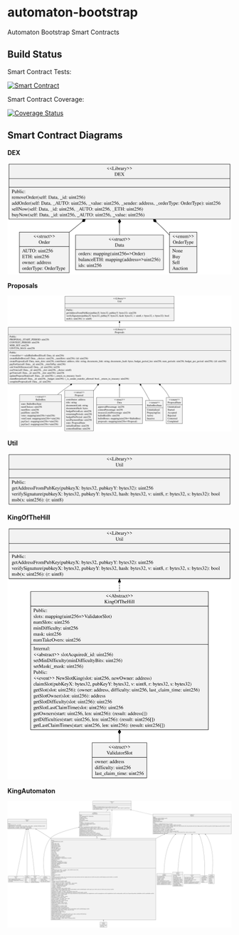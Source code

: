 # automaton-bootstrap
Automaton Bootstrap Smart Contracts

## Build Status

Smart Contract Tests:

[![Smart Contract](https://github.com/automaton-network/automaton-bootstrap/workflows/Solidity%20CI/badge.svg?branch=master)](https://github.com/automaton-network/automaton-bootstrap/actions?query=workflow%3A%22Solidity+CI%22+branch%3Amaster)

Smart Contract Coverage:

[![Coverage Status](https://coveralls.io/repos/github/automaton-network/automaton-bootstrap/badge.svg?branch=master&service=github)](https://coveralls.io/github/automaton-network/automaton-bootstrap?branch=master)

## Smart Contract Diagrams

**DEX**

[![DEX](diagrams/dex.svg)](https://raw.githubusercontent.com/automaton-network/automaton-bootstrap/master/diagrams/dex.png)

**Proposals**

[![Proposals](diagrams/proposals.svg)](https://raw.githubusercontent.com/automaton-network/automaton-bootstrap/master/diagrams/proposals.png)

**Util**

[![Util](diagrams/util.svg)](https://raw.githubusercontent.com/automaton-network/automaton-bootstrap/master/diagrams/util.png)

**KingOfTheHill**

[![KingOfTheHill](diagrams/king-of-the-hill.svg)](https://raw.githubusercontent.com/automaton-network/automaton-bootstrap/master/diagrams/king-of-the-hill.png)

**KingAutomaton**

[![KingAutomaton](diagrams/king-automaton.svg)](https://raw.githubusercontent.com/automaton-network/automaton-bootstrap/master/diagrams/king-automaton.png)
